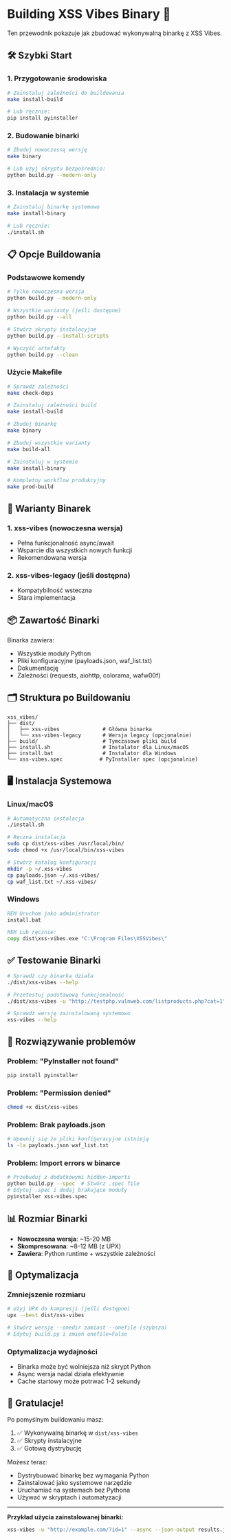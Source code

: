 # Building XSS Vibes Binary 🔧

Ten przewodnik pokazuje jak zbudować wykonywalną binarkę z XSS Vibes.

## 🛠️ Szybki Start

### 1. Przygotowanie środowiska
```bash
# Zainstaluj zależności do buildowania
make install-build

# Lub ręcznie:
pip install pyinstaller
```

### 2. Budowanie binarki
```bash
# Zbuduj nowoczesną wersję
make binary

# Lub użyj skryptu bezpośrednio:
python build.py --modern-only
```

### 3. Instalacja w systemie
```bash
# Zainstaluj binarkę systemowo
make install-binary

# Lub ręcznie:
./install.sh
```

## 📋 Opcje Buildowania

### Podstawowe komendy
```bash
# Tylko nowoczesna wersja
python build.py --modern-only

# Wszystkie warianty (jeśli dostępne)
python build.py --all

# Stwórz skrypty instalacyjne
python build.py --install-scripts

# Wyczyść artefakty
python build.py --clean
```

### Użycie Makefile
```bash
# Sprawdź zależności
make check-deps

# Zainstaluj zależności build
make install-build

# Zbuduj binarkę
make binary

# Zbuduj wszystkie warianty
make build-all

# Zainstaluj w systemie
make install-binary

# Kompletny workflow produkcyjny
make prod-build
```

## 🎯 Warianty Binarek

### 1. xss-vibes (nowoczesna wersja)
- Pełna funkcjonalność async/await
- Wsparcie dla wszystkich nowych funkcji
- Rekomendowana wersja

### 2. xss-vibes-legacy (jeśli dostępna)
- Kompatybilność wsteczna
- Stara implementacja

## 📦 Zawartość Binarki

Binarka zawiera:
- Wszystkie moduły Python
- Pliki konfiguracyjne (payloads.json, waf_list.txt)
- Dokumentację
- Zależności (requests, aiohttp, colorama, wafw00f)

## 🗂️ Struktura po Buildowaniu

```
xss_vibes/
├── dist/
│   ├── xss-vibes              # Główna binarka
│   └── xss-vibes-legacy       # Wersja legacy (opcjonalnie)
├── build/                     # Tymczasowe pliki build
├── install.sh                 # Instalator dla Linux/macOS
├── install.bat                # Instalator dla Windows
└── xss-vibes.spec            # PyInstaller spec (opcjonalnie)
```

## 🖥️ Instalacja Systemowa

### Linux/macOS
```bash
# Automatyczna instalacja
./install.sh

# Ręczna instalacja
sudo cp dist/xss-vibes /usr/local/bin/
sudo chmod +x /usr/local/bin/xss-vibes

# Stwórz katalog konfiguracji
mkdir -p ~/.xss-vibes
cp payloads.json ~/.xss-vibes/
cp waf_list.txt ~/.xss-vibes/
```

### Windows
```cmd
REM Uruchom jako administrator
install.bat

REM Lub ręcznie:
copy dist\xss-vibes.exe "C:\Program Files\XSSVibes\"
```

## ✅ Testowanie Binarki

```bash
# Sprawdź czy binarka działa
./dist/xss-vibes --help

# Przetestuj podstawową funkcjonalność
./dist/xss-vibes -u "http://testphp.vulnweb.com/listproducts.php?cat=1"

# Sprawdź wersję zainstalowaną systemowo
xss-vibes --help
```

## 🔧 Rozwiązywanie problemów

### Problem: "PyInstaller not found"
```bash
pip install pyinstaller
```

### Problem: "Permission denied"
```bash
chmod +x dist/xss-vibes
```

### Problem: Brak payloads.json
```bash
# Upewnij się że pliki konfiguracyjne istnieją
ls -la payloads.json waf_list.txt
```

### Problem: Import errors w binarce
```bash
# Przebuduj z dodatkowymi hidden-imports
python build.py --spec  # Stwórz .spec file
# Edytuj .spec i dodaj brakujące moduły
pyinstaller xss-vibes.spec
```

## 📊 Rozmiar Binarki

- **Nowoczesna wersja**: ~15-20 MB
- **Skompresowana**: ~8-12 MB (z UPX)
- **Zawiera**: Python runtime + wszystkie zależności

## 🚀 Optymalizacja

### Zmniejszenie rozmiaru
```bash
# Użyj UPX do kompresji (jeśli dostępne)
upx --best dist/xss-vibes

# Stwórz wersję --onedir zamiast --onefile (szybsza)
# Edytuj build.py i zmień onefile=False
```

### Optymalizacja wydajności
- Binarka może być wolniejsza niż skrypt Python
- Async wersja nadal działa efektywnie
- Cache startowy może potrwać 1-2 sekundy

## 🎉 Gratulacje!

Po pomyślnym buildowaniu masz:
1. ✅ Wykonywalną binarkę w `dist/xss-vibes`
2. ✅ Skrypty instalacyjne
3. ✅ Gotową dystrybucję

Możesz teraz:
- Dystrybuować binarkę bez wymagania Python
- Zainstalować jako systemowe narzędzie
- Uruchamiać na systemach bez Pythona
- Używać w skryptach i automatyzacji

---

**Przykład użycia zainstalowanej binarki:**
```bash
xss-vibes -u "http://example.com/?id=1" --async --json-output results.json
```
